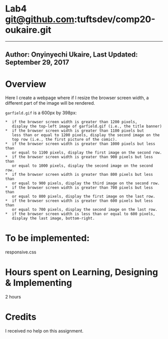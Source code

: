 # Lab4 git@github.com:tuftsdev/comp20-oukaire.git
-------------------------------------------------------------------------
Author: Onyinyechi Ukaire, 
Last Updated: September 29, 2017
-------------------------------------------------------------------------

# Overview

  Here I create a webpage where if I resize the browser screen width, 
  a different part of the image will be rendered.

`garfield.gif` is a 600px by 398px:

    *  if the browser screen width is greater than 1200 pixels, 
       display the top-left image of garfield.gif (i.e., the title banner)
    *  if the browser screen width is greater than 1100 pixels but 
       less than or equal to 1200 pixels, display the second image on the 
       top row (i.e., the first picture of the comic).
    *  if the browser screen width is greater than 1000 pixels but less than 
       or equal to 1100 pixels, display the first image on the second row.
    *  if the browser screen width is greater than 900 pixels but less than 
       or equal to 1000 pixels, display the second image on the second row.
    *  if the browser screen width is greater than 800 pixels but less than 
       or equal to 900 pixels, display the third image on the second row.
    *  if the browser screen width is greater than 700 pixels but less than 
       or equal to 800 pixels, display the first image on the last row.
    *  if the browser screen width is greater than 600 pixels but less than 
       or equal to 700 pixels, display the second image on the last row.
    *  if the browser screen width is less than or equal to 600 pixels, 
       display the last image, bottom-right.

# To be implemented:
  responsive.css

# Hours spent on Learning, Designing & Implementing
  2 hours

# Credits
  I received no help on this assignment.